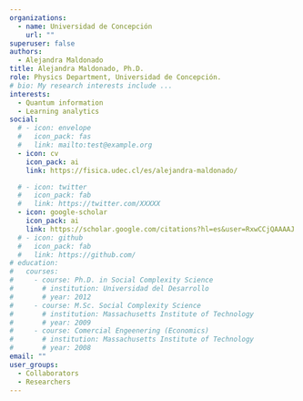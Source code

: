 ```yaml
---
organizations:
  - name: Universidad de Concepción
    url: ""
superuser: false
authors:
  - Alejandra Maldonado
title: Alejandra Maldonado, Ph.D.
role: Physics Department, Universidad de Concepción.
# bio: My research interests include ...
interests:
  - Quantum information
  - Learning analytics
social:
  # - icon: envelope
  #   icon_pack: fas
  #   link: mailto:test@example.org
  - icon: cv
    icon_pack: ai
    link: https://fisica.udec.cl/es/alejandra-maldonado/

  # - icon: twitter
  #   icon_pack: fab
  #   link: https://twitter.com/XXXXX
  - icon: google-scholar
    icon_pack: ai
    link: https://scholar.google.com/citations?hl=es&user=RxwCCjQAAAAJ
  # - icon: github
  #   icon_pack: fab
  #   link: https://github.com/
# education:
#   courses:
#     - course: Ph.D. in Social Complexity Science
#       # institution: Universidad del Desarrollo
#       # year: 2012
#     - course: M.Sc. Social Complexity Science
#       # institution: Massachusetts Institute of Technology
#       # year: 2009
#     - course: Comercial Engeenering (Economics)
#       # institution: Massachusetts Institute of Technology
#       # year: 2008
email: ""
user_groups:
  - Collaborators
  - Researchers
---
```

